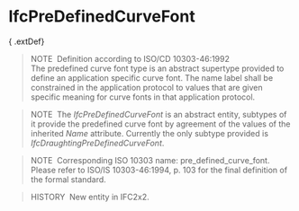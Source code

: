 IfcPreDefinedCurveFont
======================

{ .extDef}
> NOTE&nbsp; Definition according to ISO/CD 10303-46:1992  
> The predefined curve font type is an abstract supertype provided to define an application specific curve font. The name label shall be constrained in the application protocol to values that are given specific meaning for curve fonts in that application protocol.

> NOTE&nbsp; The _IfcPreDefinedCurveFont_ is an abstract entity, subtypes of it provide the predefined curve font by agreement of the values of the inherited _Name_ attribute. Currently the only subtype provided is _IfcDraughtingPreDefinedCurveFont_.

> NOTE&nbsp; Corresponding ISO 10303 name: pre_defined_curve_font. Please refer to ISO/IS 10303-46:1994, p. 103 for the final definition of the formal standard.

> HISTORY&nbsp; New entity in IFC2x2.
